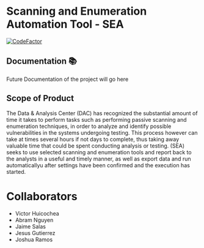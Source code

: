 # Scanning and Enumeration Automation Tool - SEA
[![CodeFactor](https://www.codefactor.io/repository/github/josalas16/sea-team8/badge?s=f4615709bfb3317ed05d8aa3d2e6662a8b44abee)](https://www.codefactor.io/repository/github/josalas16/sea-team8)

## Documentation 📚
Future Documentation of the project will go here

## Scope of Product
The Data & Analysis Center (DAC) has recognized the substantial amount of time it takes to perform tasks such as performing passive scanning and enumeration techniques, in order to analyze and identify possible vulnerabilities in the systems undergoing testing. This process however can take at times several hours if not days to complete, thus taking away valuable time that could be spent conducting analysis or testing.
 (SEA) seeks to use selected scanning and enumeration tools and report back to the analysts in a useful and timely manner, as well as export data and run automaticallyu after settings have been confirmed and the execution has started.


# Collaborators
- Victor Huicochea
- Abram Nguyen
- Jaime Salas
- Jesus Gutierrez
- Joshua Ramos

